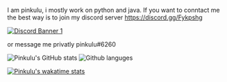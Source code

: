 I am pinkulu, i mostly work on python and java.
If you want to conntact me the best way is to join my discord server https://discord.gg/Fykpshg

[![Discord Banner 1](https://discordapp.com/api/guilds/681561708052873358/widget.png?style=banner1)](https://discord.gg/Fykpshg)

or message me privatly pinkulu#6260



![Pinkulu's GitHub stats](https://github-readme-stats.vercel.app/api?username=pinkulu&show_icons=true&theme=radical)
![Github languges](https://github-readme-stats.vercel.app/api/top-langs/?username=pinkulu&layout=compact&theme=radical)

[![Pinkulu's wakatime stats](https://github-readme-stats.vercel.app/api/wakatime?username=pinkulu)](https://github.com/anuraghazra/github-readme-stats)
